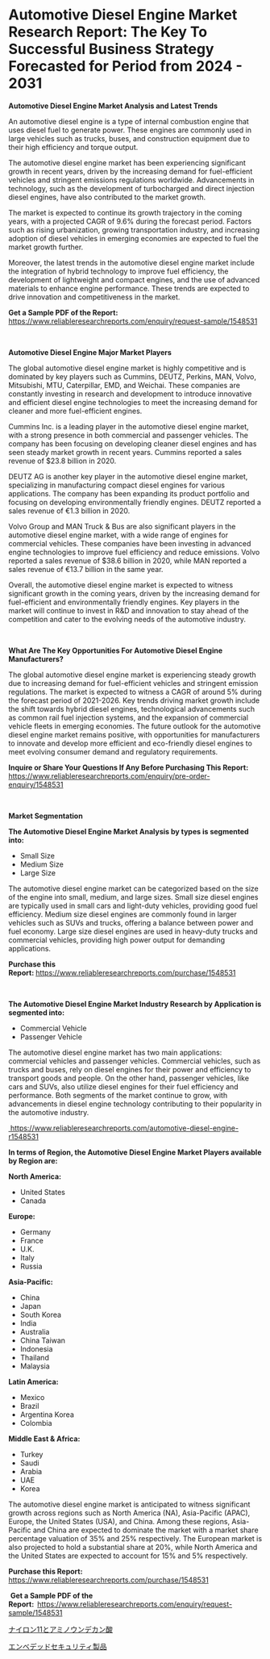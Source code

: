 <p><h1>Automotive Diesel Engine Market Research Report: The Key To Successful Business Strategy Forecasted for Period from 2024 - 2031</h1></p><p><strong>Automotive Diesel Engine Market Analysis and Latest Trends</strong></p>
<p><p>An automotive diesel engine is a type of internal combustion engine that uses diesel fuel to generate power. These engines are commonly used in large vehicles such as trucks, buses, and construction equipment due to their high efficiency and torque output.</p><p>The automotive diesel engine market has been experiencing significant growth in recent years, driven by the increasing demand for fuel-efficient vehicles and stringent emissions regulations worldwide. Advancements in technology, such as the development of turbocharged and direct injection diesel engines, have also contributed to the market growth.</p><p>The market is expected to continue its growth trajectory in the coming years, with a projected CAGR of 9.6% during the forecast period. Factors such as rising urbanization, growing transportation industry, and increasing adoption of diesel vehicles in emerging economies are expected to fuel the market growth further.</p><p>Moreover, the latest trends in the automotive diesel engine market include the integration of hybrid technology to improve fuel efficiency, the development of lightweight and compact engines, and the use of advanced materials to enhance engine performance. These trends are expected to drive innovation and competitiveness in the market.</p></p>
<p><strong>Get a Sample PDF of the Report:&nbsp;</strong> <a href="https://www.reliableresearchreports.com/enquiry/request-sample/1548531">https://www.reliableresearchreports.com/enquiry/request-sample/1548531</a></p>
<p>&nbsp;</p>
<p><strong>Automotive Diesel Engine Major Market Players</strong></p>
<p><p>The global automotive diesel engine market is highly competitive and is dominated by key players such as Cummins, DEUTZ, Perkins, MAN, Volvo, Mitsubishi, MTU, Caterpillar, EMD, and Weichai. These companies are constantly investing in research and development to introduce innovative and efficient diesel engine technologies to meet the increasing demand for cleaner and more fuel-efficient engines.</p><p>Cummins Inc. is a leading player in the automotive diesel engine market, with a strong presence in both commercial and passenger vehicles. The company has been focusing on developing cleaner diesel engines and has seen steady market growth in recent years. Cummins reported a sales revenue of $23.8 billion in 2020.</p><p>DEUTZ AG is another key player in the automotive diesel engine market, specializing in manufacturing compact diesel engines for various applications. The company has been expanding its product portfolio and focusing on developing environmentally friendly engines. DEUTZ reported a sales revenue of €1.3 billion in 2020.</p><p>Volvo Group and MAN Truck & Bus are also significant players in the automotive diesel engine market, with a wide range of engines for commercial vehicles. These companies have been investing in advanced engine technologies to improve fuel efficiency and reduce emissions. Volvo reported a sales revenue of $38.6 billion in 2020, while MAN reported a sales revenue of €13.7 billion in the same year.</p><p>Overall, the automotive diesel engine market is expected to witness significant growth in the coming years, driven by the increasing demand for fuel-efficient and environmentally friendly engines. Key players in the market will continue to invest in R&D and innovation to stay ahead of the competition and cater to the evolving needs of the automotive industry.</p></p>
<p>&nbsp;</p>
<p><strong>What Are The Key Opportunities For Automotive Diesel Engine Manufacturers?</strong></p>
<p><p>The global automotive diesel engine market is experiencing steady growth due to increasing demand for fuel-efficient vehicles and stringent emission regulations. The market is expected to witness a CAGR of around 5% during the forecast period of 2021-2026. Key trends driving market growth include the shift towards hybrid diesel engines, technological advancements such as common rail fuel injection systems, and the expansion of commercial vehicle fleets in emerging economies. The future outlook for the automotive diesel engine market remains positive, with opportunities for manufacturers to innovate and develop more efficient and eco-friendly diesel engines to meet evolving consumer demand and regulatory requirements.</p></p>
<p><strong>Inquire or Share Your Questions If Any Before Purchasing This Report:</strong> <a href="https://www.reliableresearchreports.com/enquiry/pre-order-enquiry/1548531">https://www.reliableresearchreports.com/enquiry/pre-order-enquiry/1548531</a></p>
<p>&nbsp;</p>
<p><strong>Market Segmentation</strong></p>
<p><strong>The Automotive Diesel Engine Market Analysis by types is segmented into:</strong></p>
<p><ul><li>Small Size</li><li>Medium Size</li><li>Large Size</li></ul></p>
<p><p>The automotive diesel engine market can be categorized based on the size of the engine into small, medium, and large sizes. Small size diesel engines are typically used in small cars and light-duty vehicles, providing good fuel efficiency. Medium size diesel engines are commonly found in larger vehicles such as SUVs and trucks, offering a balance between power and fuel economy. Large size diesel engines are used in heavy-duty trucks and commercial vehicles, providing high power output for demanding applications.</p></p>
<p><strong>Purchase this Report:&nbsp;</strong><a href="https://www.reliableresearchreports.com/purchase/1548531">https://www.reliableresearchreports.com/purchase/1548531</a></p>
<p>&nbsp;</p>
<p><strong>The Automotive Diesel Engine Market Industry Research by Application is segmented into:</strong></p>
<p><ul><li>Commercial Vehicle</li><li>Passenger Vehicle</li></ul></p>
<p><p>The automotive diesel engine market has two main applications: commercial vehicles and passenger vehicles. Commercial vehicles, such as trucks and buses, rely on diesel engines for their power and efficiency to transport goods and people. On the other hand, passenger vehicles, like cars and SUVs, also utilize diesel engines for their fuel efficiency and performance. Both segments of the market continue to grow, with advancements in diesel engine technology contributing to their popularity in the automotive industry.</p></p>
<p><a href="https://www.reliableresearchreports.com/automotive-diesel-engine-r1548531">&nbsp;https://www.reliableresearchreports.com/automotive-diesel-engine-r1548531</a></p>
<p><strong>In terms of Region, the Automotive Diesel Engine Market Players available by Region are:</strong></p>
<p>
    <p> <strong> North America: </strong>
        <ul>
            <li>United States</li>
            <li>Canada</li>
        </ul>
        </p> 
    <p> <strong> Europe: </strong>
        <ul>
            <li>Germany</li>
            <li>France</li>
            <li>U.K.</li>
            <li>Italy</li>
            <li>Russia</li>
        </ul>
        </p> 
    <p> <strong> Asia-Pacific: </strong>
        <ul>
            <li>China</li>
            <li>Japan</li>
            <li>South Korea</li>
            <li>India</li>
            <li>Australia</li>
            <li>China Taiwan</li>
            <li>Indonesia</li>
            <li>Thailand</li>
            <li>Malaysia</li>
        </ul>
        </p> 
    <p> <strong> Latin America: </strong>
        <ul>
            <li>Mexico</li>
            <li>Brazil</li>
            <li>Argentina Korea</li>
            <li>Colombia</li>
        </ul>
        </p> 
    <p> <strong> Middle East & Africa: </strong>
        <ul>
            <li>Turkey</li>
            <li>Saudi</li>
            <li>Arabia</li>
            <li>UAE</li>
            <li>Korea</li>
        </ul>
    </p>
    </p>
<p><p>The automotive diesel engine market is anticipated to witness significant growth across regions such as North America (NA), Asia-Pacific (APAC), Europe, the United States (USA), and China. Among these regions, Asia-Pacific and China are expected to dominate the market with a market share percentage valuation of 35% and 25% respectively. The European market is also projected to hold a substantial share at 20%, while North America and the United States are expected to account for 15% and 5% respectively.</p></p>
<p><strong>Purchase this Report: </strong><a href="https://www.reliableresearchreports.com/purchase/1548531">https://www.reliableresearchreports.com/purchase/1548531</a></p>
<p>&nbsp;<strong>Get a Sample PDF of the Report:&nbsp;&nbsp;</strong><a href="https://www.reliableresearchreports.com/enquiry/request-sample/1548531">https://www.reliableresearchreports.com/enquiry/request-sample/1548531</a></p>
<p><strong></strong></p>
<p><p><a href="https://medium.com/@pedrogers56456/%E3%83%8A%E3%82%A4%E3%83%AD%E3%83%B311%E3%81%8A%E3%82%88%E3%81%B3%E3%82%A2%E3%83%9F%E3%83%8E%E3%82%A6%E3%83%B3%E3%83%87%E3%82%AB%E3%83%B3%E9%85%B8%E5%B8%82%E5%A0%B4%E3%81%AE%E3%82%B5%E3%82%A4%E3%82%BA%E3%81%A8%E3%82%B7%E3%82%A7%E3%82%A2%E5%88%86%E6%9E%90-%E6%88%90%E9%95%B7%E3%83%88%E3%83%AC%E3%83%B3%E3%83%89%E3%81%A8%E4%BA%88%E6%B8%AC-2024%E5%B9%B4-2031%E5%B9%B4-14f96437bd63">ナイロン11とアミノウンデカン酸</a></p><p><a href="https://github.com/oqxogxyvqe90775/Market-Research-Report-List-2/blob/main/1414828121845.md">エンベデッドセキュリティ製品</a></p></p>